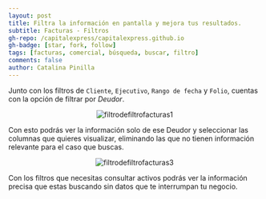 ```yaml
---
layout: post
title: Filtra la información en pantalla y mejora tus resultados.
subtitle: Facturas - Filtros
gh-repo: /capitalexpress/capitalexpress.github.io
gh-badge: [star, fork, follow]
tags: [facturas, comercial, búsqueda, buscar, filtro]
comments: false
author: Catalina Pinilla
---
```

Junto con los filtros de `Cliente`, `Ejecutivo`, `Rango de fecha` y `Folio`, cuentas con la opción de filtrar por *Deudor*.

<p align="center">
  <img src="https://cdn.capitalexpress.cl/img/filtrodefiltrofacturas1.png" alt="filtrodefiltrofacturas1">
</p>

Con esto podrás ver la información solo de ese Deudor y seleccionar las columnas que quieres visualizar, eliminando las que no tienen información relevante para el caso que buscas. 

<p align="center">
  <img src="https://cdn.capitalexpress.cl/img/filtrodefiltrofacturas3.png" alt="filtrodefiltrofacturas3">
</p>

Con los filtros que necesitas consultar activos podrás ver la información precisa que estas buscando sin datos que te interrumpan tu negocio.